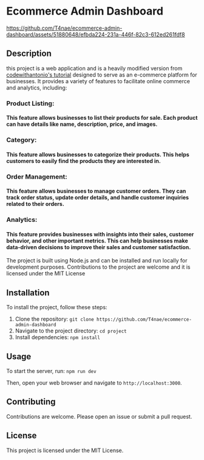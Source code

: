 # Ecommerce Admin Dashboard


https://github.com/T4nae/ecommerce-admin-dashboard/assets/51880648/efbda224-231a-446f-82c3-612ed261fdf8


## Description

this project is a web application and is a heavily modified version from [codewithantonio's tutorial](https://github.com/antonioerdeljac/next13-ecommerce-admin) designed to serve as an e-commerce platform for businesses. It provides a variety of features to facilitate online commerce and analytics, including:

### Product Listing:

#### This feature allows businesses to list their products for sale. Each product can have details like name, description, price, and images.

### Category:

#### This feature allows businesses to categorize their products. This helps customers to easily find the products they are interested in.

### Order Management:

#### This feature allows businesses to manage customer orders. They can track order status, update order details, and handle customer inquiries related to their orders.

### Analytics:

#### This feature provides businesses with insights into their sales, customer behavior, and other important metrics. This can help businesses make data-driven decisions to improve their sales and customer satisfaction.

The project is built using Node.js and can be installed and run locally for development purposes. Contributions to the project are welcome and it is licensed under the MIT License

## Installation

To install the project, follow these steps:

1. Clone the repository: `git clone https://github.com/T4nae/ecommerce-admin-dashboard`
2. Navigate to the project directory: `cd project`
3. Install dependencies: `npm install`

## Usage

To start the server, run: `npm run dev`

Then, open your web browser and navigate to `http://localhost:3000`.

## Contributing

Contributions are welcome. Please open an issue or submit a pull request.

## License

This project is licensed under the MIT License.

